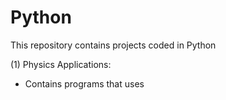 # Python
This repository contains projects coded in Python

(1) Physics Applications:
  - Contains programs that uses
